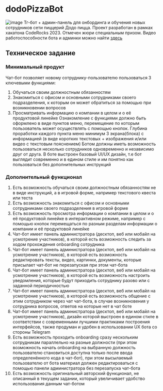 # dodoPizzaBot
![image](https://github.com/user-attachments/assets/863a17b0-2220-45c3-90c2-5581b7af2b44)
Тг-бот + админ-панель для онбординга и обучения новых сотрудников сети пиццерий Додо пицца. Проект разработан в рамках хакатона CodeRocks 2023. Отмечен жюри специальным призом. Видео работоспособности бота и админки можно найти [здесь](https://disk.yandex.ru/i/XFoiuUnWV3TX4Q)
## Техническое задание
### Минимальный продукт
Чат-бот позволяет новому сотруднику-пользователю пользоваться 3 ключевыми функциями: 
1. Обучаться своим должностным обязанностям 
2. Знакомиться с офисом и основными сотрудниками своего подразделения, к которым он может обратиться за помощью при возникновении вопросов
3. Просматривать информацию о компании в целом и о её продуктовой линейке
Ознакомление с функциями должно быть оформлено в виде пунктов меню, перемещение по которым пользователь может осуществлять с помощью кнопок.
Глубина проработки каждого пункта меню минимум 3 экрана(блока) с информацией (в виде коротких текстовых + изображения и/или видео с текстовым пояснением)
Ботом должны иметь возможность пользоваться несколько сотрудников одновременно и независимо друг от друга.
В боте выстроен базовый UI/UX дизайн, т.е бот выглядит современно и в едином стиле и им понятно как пользоваться без дополнительных инструкций 
### Дополнительный функционал
1. Есть возможность обучаться своим должностным обязанностям не в виде инструкций, а в игровой форме, например текстового квеста или теста
2. Есть возможность знакомиться с офисом и основными сотрудниками своего подразделения в игровой форме
3. Есть возможность просмотра информации о компании в целом и о её продуктовой линейке в интерактивном режиме, например с помощью кнопок перемещаться по разным разделам информации о компании и её продуктовой линейке
4. Чат-бот имеет панель администратора (десктоп, веб или мобайл на усмотрение участников), в которой есть возможность следить за ходом прохождения onboarding сотрудника
5. Чат-бот имеет панель администратора (десктоп, веб или мобайл на усмотрение участников), в которой есть возможность редактировать тексты, видео, картинки, документы, которые присылает чат-бот не перезапуская при этом чат-бота
6. Чат-бот имеет панель администратора (десктоп, веб или мобайл на усмотрение участников), в которой есть возможность настроить уведомления, которые будут приходить сотруднику разово или с заданной периодичностью
7. Чат-бот имеет панель администратора (десктоп, веб или мобайл на усмотрение участников), в которой есть возможность общение с этим сотрудником через чат чат-бота, в случае возникновения у сотрудника вопросов, ответов на которые нет в чат боте
8. Чат-бот имеет панель администратора (десктоп, веб или мобайл на усмотрение участников), дизайн которой выстроен в едином стиле в соответствии с современными лучшими практиками построения интерфейсов, также продуман и удобен в использовании UX бота со стороны Telegram
9. Есть возможность проходить onboarding сразу нескольким сотрудникам параллельно на разные должности (при этом возможность начать onboarding на выбранную должность пользователю становиться доступна только после ввода определенённого кода в чат-бот), при этом высылаемый пользователю от бота материал должен редактироваться с помощью панели администратора без перезапуска чат-бота
10. Есть возможность оригинальный авторский функционал, не описанный в  текущем задании, который увеличивает удобство использования данным чат-ботом


